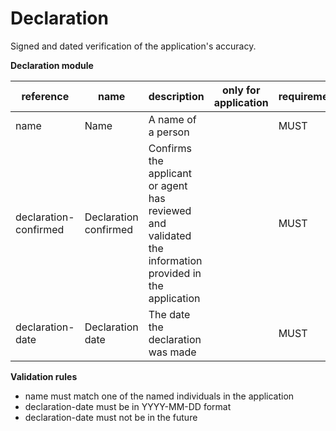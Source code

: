 # Declaration

Signed and dated verification of the application's accuracy.

**Declaration module**

| reference | name | description | only for application | requirement | notes |
| --- | --- | --- | --- | --- | --- |
| name | Name | A name of a person |  | MUST |  |
| declaration-confirmed | Declaration confirmed | Confirms the applicant or agent has reviewed and validated the information provided in the application |  | MUST |  |
| declaration-date | Declaration date | The date the declaration was made |  | MUST |  |

**Validation rules**

- name must match one of the named individuals in the application
- declaration-date must be in YYYY-MM-DD format
- declaration-date must not be in the future